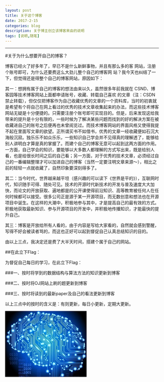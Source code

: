 ```yaml
---
layout: post
title: 关于这个博客
date: 2017-2-15
categories: blog
description: 关于博主创立该博客来由的说明
tags: [说明,随笔]
---
```

----------

#关于为什么想要开自己的博客？


博客已经火了好多年了，早已不是什么新鲜事物，并且有那么多的客
网站，注册个账号即可，为什么还要费这么大劲儿整个自己的博客网
站？我今天也纠结了一下，但觉得还是得整个自己的博客网站，原因如下：

其一：想拥有属于自己的博客的想法由来以久，虽然很多年前我就在
CSND、博客园等技术博客网站上面都申请账号，收藏、转载自己喜欢
的文章（注：CSDN禁止转载），但仅仅把博客作为自己收藏优秀的文章的一个资料库，当时的初衷就是希望有个将自己在网上看过的优秀的技术文章收集起来的办法，而这些技术博客网站无疑是十分便捷的。只需要注册个账号即可实现目的。但是，后来发现这给我带来的提升是十分有限的，一些时候为了解决某些问题而找到的好的解决方案在被收藏进自己的账号之后便再也未曾阅览过。而技术博客网站的界面风格又使得我提不起在里面写文章的欲望。正所谓买书不如借书，优秀的文章一经收藏便如石沉大海般沉寂。独乐乐不如众乐乐，一些知识自己学会并不见得真的理解透了，能够给别人讲明白才算是真的掌握了。而建个自己的博客无意可以起到这两方面的作用。一方面，自己学会的知识，要能够以大多数人都理解的方式写出来，既是给别人看，也是给很长时间之后的自己看；另一方面，对于优秀的技术文章，必须经过自己的一番编辑整理才可以加进自己的博客（当然一定要注明文章来源～），相比之前的轻轻一点就收藏了，自然印象要深刻得多了。

其二：当今时代，世界越来越平坦（感兴趣的可以读下《世界是平的》），互联网时代，知识随手可得、随处可见。技术的开源时代新技术的开发与普及速度大大加快，而论文的开放获取、遍地都是的公开课使得前沿知识、高等教育被任何人在任何时候都可以接受。很多公司正是源于某一开源项目，而无数创意和想法也在开源项目中诞生。在这样的大潮中，积极地参与其中，才是提高自己的最有效的方式。积极地获取最新知识、参与开源项目的开发中，并积极地传播知识，才能最快的提升自己。

其三：博客是开放给所有人看的，由于内容是写给大家看的，自然就会感到警醒，写得不好会被读者骂的，而这也正好可以起到督促自己认真总结知识的目的。

由以上三点，我决定还是费了大半天时间，搭建个属于自己的网站。

##在此立下Flag：

为督促自己每日的学习，在此立下Flag：

###一、按时将学到的数据结构与算法方法的知识更新到博客

###二、按时将OJ网站上刷的题更新到博客

###三、按时将读到的最新paper及自己的看法更新到博客

以上三点中的按时的含义是：有则更新，每日小更新，定期大更新。



![](https://raw.githubusercontent.com/AlbertLZG/AlbertLZG.github.io/master/img/blog_logo.png)







